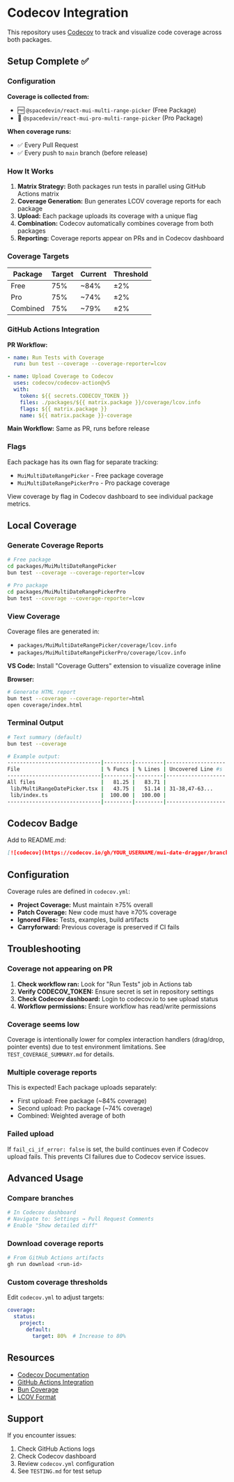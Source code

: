 # Codecov Integration

This repository uses [Codecov](https://codecov.io) to track and visualize code coverage across both packages.

## Setup Complete ✅

### Configuration

**Coverage is collected from:**
- 🆓 `@spacedevin/react-mui-multi-range-picker` (Free Package)
- 💎 `@spacedevin/react-mui-pro-multi-range-picker` (Pro Package)

**When coverage runs:**
- ✅ Every Pull Request
- ✅ Every push to `main` branch (before release)

### How It Works

1. **Matrix Strategy:** Both packages run tests in parallel using GitHub Actions matrix
2. **Coverage Generation:** Bun generates LCOV coverage reports for each package
3. **Upload:** Each package uploads its coverage with a unique flag
4. **Combination:** Codecov automatically combines coverage from both packages
5. **Reporting:** Coverage reports appear on PRs and in Codecov dashboard

### Coverage Targets

| Package | Target | Current | Threshold |
|---------|--------|---------|-----------|
| Free    | 75%    | ~84%    | ±2%       |
| Pro     | 75%    | ~74%    | ±2%       |
| Combined| 75%    | ~79%    | ±2%       |

### GitHub Actions Integration

**PR Workflow:**
```yaml
- name: Run Tests with Coverage
  run: bun test --coverage --coverage-reporter=lcov

- name: Upload Coverage to Codecov
  uses: codecov/codecov-action@v5
  with:
    token: ${{ secrets.CODECOV_TOKEN }}
    files: ./packages/${{ matrix.package }}/coverage/lcov.info
    flags: ${{ matrix.package }}
    name: ${{ matrix.package }}-coverage
```

**Main Workflow:** Same as PR, runs before release

### Flags

Each package has its own flag for separate tracking:
- `MuiMultiDateRangePicker` - Free package coverage
- `MuiMultiDateRangePickerPro` - Pro package coverage

View coverage by flag in Codecov dashboard to see individual package metrics.

## Local Coverage

### Generate Coverage Reports

```bash
# Free package
cd packages/MuiMultiDateRangePicker
bun test --coverage --coverage-reporter=lcov

# Pro package
cd packages/MuiMultiDateRangePickerPro
bun test --coverage --coverage-reporter=lcov
```

### View Coverage

Coverage files are generated in:
- `packages/MuiMultiDateRangePicker/coverage/lcov.info`
- `packages/MuiMultiDateRangePickerPro/coverage/lcov.info`

**VS Code:** Install "Coverage Gutters" extension to visualize coverage inline

**Browser:** 
```bash
# Generate HTML report
bun test --coverage --coverage-reporter=html
open coverage/index.html
```

### Terminal Output

```bash
# Text summary (default)
bun test --coverage

# Example output:
------------------------------|---------|---------|-------------------
File                          | % Funcs | % Lines | Uncovered Line #s
------------------------------|---------|---------|-------------------
All files                     |   81.25 |   83.71 |
 lib/MultiRangeDatePicker.tsx |   43.75 |   51.14 | 31-38,47-63...
 lib/index.ts                 |  100.00 |  100.00 | 
------------------------------|---------|---------|-------------------
```

## Codecov Badge

Add to README.md:

```markdown
[![codecov](https://codecov.io/gh/YOUR_USERNAME/mui-date-dragger/branch/main/graph/badge.svg)](https://codecov.io/gh/YOUR_USERNAME/mui-date-dragger)
```

## Configuration

Coverage rules are defined in `codecov.yml`:

- **Project Coverage:** Must maintain ≥75% overall
- **Patch Coverage:** New code must have ≥70% coverage
- **Ignored Files:** Tests, examples, build artifacts
- **Carryforward:** Previous coverage is preserved if CI fails

## Troubleshooting

### Coverage not appearing on PR

1. **Check workflow ran:** Look for "Run Tests" job in Actions tab
2. **Verify CODECOV_TOKEN:** Ensure secret is set in repository settings
3. **Check Codecov dashboard:** Login to codecov.io to see upload status
4. **Workflow permissions:** Ensure workflow has read/write permissions

### Coverage seems low

Coverage is intentionally lower for complex interaction handlers (drag/drop, pointer events) due to test environment limitations. See `TEST_COVERAGE_SUMMARY.md` for details.

### Multiple coverage reports

This is expected! Each package uploads separately:
- First upload: Free package (~84% coverage)
- Second upload: Pro package (~74% coverage)
- Combined: Weighted average of both

### Failed upload

If `fail_ci_if_error: false` is set, the build continues even if Codecov upload fails. This prevents CI failures due to Codecov service issues.

## Advanced Usage

### Compare branches

```bash
# In Codecov dashboard
# Navigate to: Settings → Pull Request Comments
# Enable "Show detailed diff"
```

### Download coverage reports

```bash
# From GitHub Actions artifacts
gh run download <run-id>
```

### Custom coverage thresholds

Edit `codecov.yml` to adjust targets:
```yaml
coverage:
  status:
    project:
      default:
        target: 80%  # Increase to 80%
```

## Resources

- [Codecov Documentation](https://docs.codecov.com)
- [GitHub Actions Integration](https://docs.codecov.com/docs/github-actions-integration)
- [Bun Coverage](https://bun.sh/docs/cli/test#coverage)
- [LCOV Format](https://github.com/linux-test-project/lcov)

## Support

If you encounter issues:
1. Check GitHub Actions logs
2. Check Codecov dashboard
3. Review `codecov.yml` configuration
4. See `TESTING.md` for test setup

